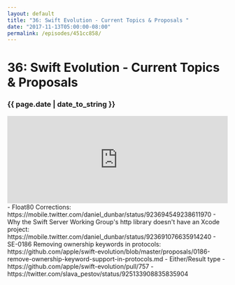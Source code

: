 ```yaml
---
layout: default
title: "36: Swift Evolution - Current Topics & Proposals "
date: "2017-11-13T05:00:00-08:00"
permalink: /episodes/451cc858/
---
```


# 36: Swift Evolution - Current Topics & Proposals 

### {{ page.date | date_to_string }}

<iframe frameBorder="0" height="200px" scrolling="no" seamless src="https://player.simplecast.com/3ff00000-92a9-44e0-9f7a-f19dc57e3162" width="100%"></iframe>
<br/>
- Float80 Corrections: https://mobile.twitter.com/daniel_dunbar/status/923694549238611970
- Why the Swift Server Working Group's http library doesn't have an Xcode project: https://mobile.twitter.com/daniel_dunbar/status/923691076635914240
- SE-0186 Removing ownership keywords in protocols: https://github.com/apple/swift-evolution/blob/master/proposals/0186-remove-ownership-keyword-support-in-protocols.md
- Either/Result type
  - https://github.com/apple/swift-evolution/pull/757
  - https://twitter.com/slava_pestov/status/925133908835835904
